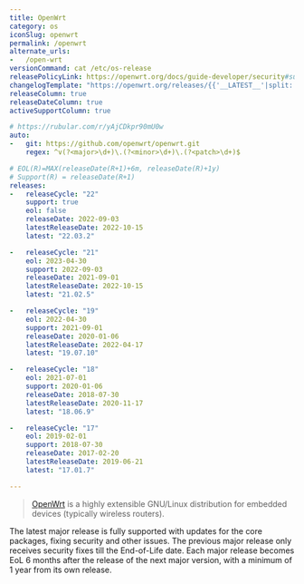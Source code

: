 ```yaml
---
title: OpenWrt
category: os
iconSlug: openwrt
permalink: /openwrt
alternate_urls:
-   /open-wrt
versionCommand: cat /etc/os-release
releasePolicyLink: https://openwrt.org/docs/guide-developer/security#support_status
changelogTemplate: "https://openwrt.org/releases/{{'__LATEST__'|split:'.'|pop|join:'.'}}/start"
releaseColumn: true
releaseDateColumn: true
activeSupportColumn: true

# https://rubular.com/r/yAjCDkpr90mU0w
auto:
-   git: https://github.com/openwrt/openwrt.git
    regex: ^v(?<major>\d+)\.(?<minor>\d+)\.(?<patch>\d+)$

# EOL(R)=MAX(releaseDate(R+1)+6m, releaseDate(R)+1y)
# Support(R) = releaseDate(R+1)
releases:
-   releaseCycle: "22"
    support: true
    eol: false
    releaseDate: 2022-09-03
    latestReleaseDate: 2022-10-15
    latest: "22.03.2"

-   releaseCycle: "21"
    eol: 2023-04-30
    support: 2022-09-03
    releaseDate: 2021-09-01
    latestReleaseDate: 2022-10-15
    latest: "21.02.5"

-   releaseCycle: "19"
    eol: 2022-04-30
    support: 2021-09-01
    releaseDate: 2020-01-06
    latestReleaseDate: 2022-04-17
    latest: "19.07.10"

-   releaseCycle: "18"
    eol: 2021-07-01
    support: 2020-01-06
    releaseDate: 2018-07-30
    latestReleaseDate: 2020-11-17
    latest: "18.06.9"

-   releaseCycle: "17"
    eol: 2019-02-01
    support: 2018-07-30
    releaseDate: 2017-02-20
    latestReleaseDate: 2019-06-21
    latest: "17.01.7"

---
```


> [OpenWrt](https://openwrt.org/) is a highly extensible GNU/Linux distribution for embedded devices
> (typically wireless routers).

The latest major release is fully supported with updates for the core packages, fixing security and other issues.
The previous major release only receives security fixes till the End-of-Life date.
Each major release becomes EoL 6 months after the release
of the next major version, with a minimum of 1 year from its own release.
